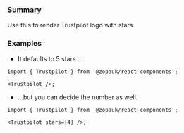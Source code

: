 ### Summary

Use this to render Trustpilot logo with stars.

### Examples

- It defaults to 5 stars...

```tsx
import { Trustpilot } from '@zopauk/react-components';

<Trustpilot />;
```

- ...but you can decide the number as well.

```tsx
import { Trustpilot } from '@zopauk/react-components';

<Trustpilot stars={4} />;
```
